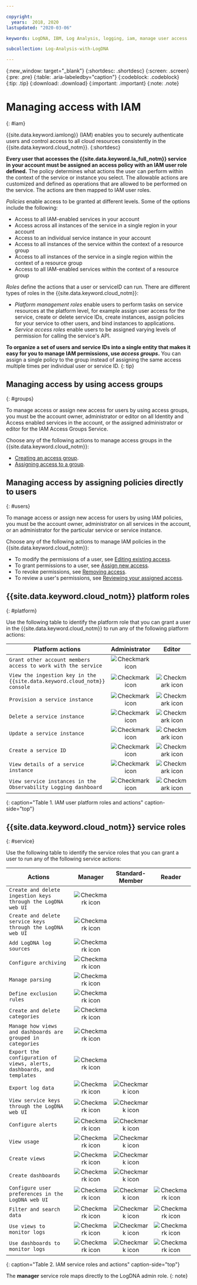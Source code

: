 ```yaml
---

copyright:
  years:  2018, 2020
lastupdated: "2020-03-06"

keywords: LogDNA, IBM, Log Analysis, logging, iam, manage user access

subcollection: Log-Analysis-with-LogDNA

---
```


{:new_window: target="_blank"}
{:shortdesc: .shortdesc}
{:screen: .screen}
{:pre: .pre}
{:table: .aria-labeledby="caption"}
{:codeblock: .codeblock}
{:tip: .tip}
{:download: .download}
{:important: .important}
{:note: .note}

 
# Managing access with IAM
{: #iam}

{{site.data.keyword.iamlong}} (IAM) enables you to securely authenticate users and control access to all cloud resources consistently in the {{site.data.keyword.cloud_notm}}. 
{:shortdesc}

**Every user that accesses the {{site.data.keyword.la_full_notm}} service in your account must be assigned an access policy with an IAM user role defined.** The policy determines what actions the user can perform within the context of the service or instance you select. The allowable actions are customized and defined as operations that are allowed to be performed on the service. The actions are then mapped to IAM user roles.

*Policies* enable access to be granted at different levels. Some of the options include the following: 

* Access to all IAM-enabled services in your account
* Access across all instances of the service in a single region in your account
* Access to an individual service instance in your account
* Access to all instances of the service within the context of a resource group
* Access to all instances of the service in a single region within the context of a resource group
* Access to all IAM-enabled services within the context of a resource group

*Roles* define the actions that a user or serviceID can run. There are different types of roles in the {{site.data.keyword.cloud_notm}}:

* *Platform management roles* enable users to perform tasks on service resources at the platform level, for example assign user access for the service, create or delete service IDs, create instances, assign policies for your service to other users, and bind instances to applications.
* *Service access roles* enable users to be assigned varying levels of permission for calling the service's API.

**To organize a set of users and service IDs into a single entity that makes it easy for you to manage IAM permissions, use *access groups*.** You can assign a single policy to the group instead of assigning the same access multiple times per individual user or service ID.
{: tip}


## Managing access by using access groups
{: #groups}

To manage access or assign new access for users by using access groups, you must be the account owner, administrator or editor on all Identity and Access enabled services in the account, or the assigned administrator or editor for the IAM Access Groups Service. 

Choose any of the following actions to manage access groups in the {{site.data.keyword.cloud_notm}}:

* [Creating an access group](/docs/iam?topic=iam-groups#create_ag).
* [Assigning access to a group](/docs/iam?topic=iam-groups#access_ag).


## Managing access by assigning policies directly to users
{: #users}

To manage access or assign new access for users by using IAM policies, you must be the account owner, administrator on all services in the account, or an administrator for the particular service or service instance. 

Choose any of the following actions to manage IAM policies in the {{site.data.keyword.cloud_notm}}:

* To modify the permissions of a user, see [Editing existing access](/docs/iam?topic=iam-iammanidaccser#edit_existing).
* To grant permissions to a user, see [Assign new access](/docs/iam?topic=iam-iammanidaccser#assign_new_access).
* To revoke permissions, see [Removing access](/docs/iam?topic=iam-iammanidaccser#removing_access).
* To review a user's permissions, see [Reviewing your assigned access](/docs/iam?topic=iam-iammanidaccser#review_your_access).




## {{site.data.keyword.cloud_notm}} platform roles
{: #platform}

Use the following table to identify the platform role that you can grant a user in the {{site.data.keyword.cloud_notm}} to run any of the following platform actions:

| Platform actions                                                          | Administrator                                     | Editor | Operator | Viewer  |
|---------------------------------------------------------------------------|:-------------------------------------------------:|:-------:|:--------:|:------:|
| `Grant other account members access to work with the service`             | ![Checkmark icon](../../icons/checkmark-icon.svg) |         |          |        |
| `View the ingestion key in the {{site.data.keyword.cloud_notm}} console`  | ![Checkmark icon](../../icons/checkmark-icon.svg) |![Checkmark icon](../../icons/checkmark-icon.svg)         |          |        |
| `Provision a service instance`                                            | ![Checkmark icon](../../icons/checkmark-icon.svg) | ![Checkmark icon](../../icons/checkmark-icon.svg) |      |      |
| `Delete a service instance`                                               | ![Checkmark icon](../../icons/checkmark-icon.svg)  | ![Checkmark icon](../../icons/checkmark-icon.svg)    |        |      |
| `Update a service instance`                                               | ![Checkmark icon](../../icons/checkmark-icon.svg)  | ![Checkmark icon](../../icons/checkmark-icon.svg)    |        |      |
| `Create a service ID`                                                     | ![Checkmark icon](../../icons/checkmark-icon.svg)  | ![Checkmark icon](../../icons/checkmark-icon.svg)    |        |      |
| `View details of a service instance`                                      | ![Checkmark icon](../../icons/checkmark-icon.svg)  | ![Checkmark icon](../../icons/checkmark-icon.svg)    | ![Checkmark icon](../../icons/checkmark-icon.svg)      | ![Checkmark icon](../../icons/checkmark-icon.svg)    |
| `View service instances in the Observability Logging dashboard`           | ![Checkmark icon](../../icons/checkmark-icon.svg)  | ![Checkmark icon](../../icons/checkmark-icon.svg)    | ![Checkmark icon](../../icons/checkmark-icon.svg)      | ![Checkmark icon](../../icons/checkmark-icon.svg)    |
{: caption="Table 1. IAM user platform roles and actions" caption-side="top"}


## {{site.data.keyword.cloud_notm}} service roles
{: #service}

Use the following table to identify the service roles that you can grant a user to run any of the following service actions:

| Actions                                                                 | Manager                                           | Standard-Member                              | Reader |
|-------------------------------------------------------------------------|:-------------------------------------------------:|:--------------------------------------------:|:------:|
| `Create and delete ingestion keys through the LogDNA web UI`            | ![Checkmark icon](../../icons/checkmark-icon.svg) |                                                   |   |
| `Create and delete service keys through the LogDNA web UI`              | ![Checkmark icon](../../icons/checkmark-icon.svg) |                                                   |   |
| `Add LogDNA log sources`                                                | ![Checkmark icon](../../icons/checkmark-icon.svg) |                                                   |   |
| `Configure archiving`                                                   | ![Checkmark icon](../../icons/checkmark-icon.svg) |                                                   |   |
| `Manage parsing`                                                        | ![Checkmark icon](../../icons/checkmark-icon.svg) |                                                   |   |
| `Define exclusion rules`                                                | ![Checkmark icon](../../icons/checkmark-icon.svg) |                                                   |   |
| `Create and delete categories`                                          | ![Checkmark icon](../../icons/checkmark-icon.svg) |                                                   |   |
| `Manage how views and dashboards are grouped in categories`             | ![Checkmark icon](../../icons/checkmark-icon.svg) |                                                   |   |
| `Export the configuration of views, alerts, dashboards, and templates`  | ![Checkmark icon](../../icons/checkmark-icon.svg) |                                                   |   |
| `Export log data`                                                        | ![Checkmark icon](../../icons/checkmark-icon.svg)  | ![Checkmark icon](../../icons/checkmark-icon.svg) | |
| `View service keys through the LogDNA web UI`                           | ![Checkmark icon](../../icons/checkmark-icon.svg)      | ![Checkmark icon](../../icons/checkmark-icon.svg) |     |
| `Configure alerts`                                                      | ![Checkmark icon](../../icons/checkmark-icon.svg)      | ![Checkmark icon](../../icons/checkmark-icon.svg)                    |    |
| `View usage`                                                            | ![Checkmark icon](../../icons/checkmark-icon.svg)      | ![Checkmark icon](../../icons/checkmark-icon.svg)                   |      |
| `Create views`                                                          | ![Checkmark icon](../../icons/checkmark-icon.svg)      | ![Checkmark icon](../../icons/checkmark-icon.svg)                    |      |
| `Create dashboards`                                                     | ![Checkmark icon](../../icons/checkmark-icon.svg)      | ![Checkmark icon](../../icons/checkmark-icon.svg)                    |     |
| `Configure user preferences in the LogDNA web UI`                       | ![Checkmark icon](../../icons/checkmark-icon.svg)      | ![Checkmark icon](../../icons/checkmark-icon.svg)                    | ![Checkmark icon](../../icons/checkmark-icon.svg)    |
| `Filter and search data`                                                | ![Checkmark icon](../../icons/checkmark-icon.svg)      | ![Checkmark icon](../../icons/checkmark-icon.svg)                    | ![Checkmark icon](../../icons/checkmark-icon.svg)    |
| `Use views to monitor logs`                                           | ![Checkmark icon](../../icons/checkmark-icon.svg)      | ![Checkmark icon](../../icons/checkmark-icon.svg)                    | ![Checkmark icon](../../icons/checkmark-icon.svg)    |
| `Use dashboards to monitor logs`                                      | ![Checkmark icon](../../icons/checkmark-icon.svg)      | ![Checkmark icon](../../icons/checkmark-icon.svg)                    | ![Checkmark icon](../../icons/checkmark-icon.svg)    |
{: caption="Table 2. IAM service roles and actions" caption-side="top"}


The **manager** service role maps directly to the LogDNA admin role.
{: note}


